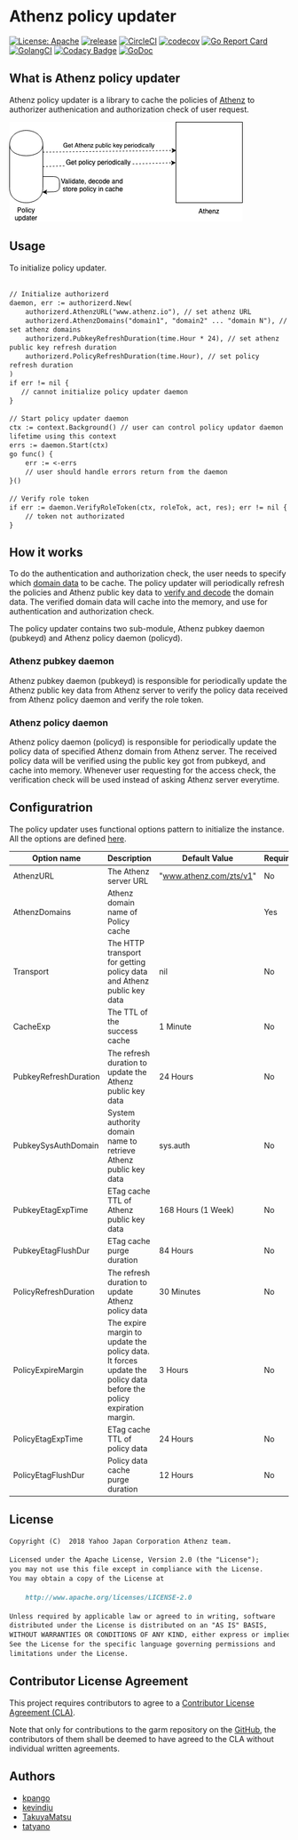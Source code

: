 # Athenz policy updater
[![License: Apache](https://img.shields.io/badge/License-Apache%202.0-blue.svg?style=flat-square)](https://opensource.org/licenses/Apache-2.0) [![release](https://img.shields.io/github/release/yahoojapan/athenz-authorizer.svg?style=flat-square)](https://github.com/yahoojapan/athenz-authorizer/releases/latest) [![CircleCI](https://circleci.com/gh/yahoojapan/athenz-authorizer.svg)](https://circleci.com/gh/yahoojapan/athenz-authorizer) [![codecov](https://codecov.io/gh/yahoojapan/athenz-authorizer/branch/master/graph/badge.svg?token=2CzooNJtUu&style=flat-square)](https://codecov.io/gh/yahoojapan/athenz-authorizer) [![Go Report Card](https://goreportcard.com/badge/github.com/yahoojapan/athenz-authorizer)](https://goreportcard.com/report/github.com/yahoojapan/athenz-authorizer) [![GolangCI](https://golangci.com/badges/github.com/yahoojapan/athenz-authorizer.svg?style=flat-square)](https://golangci.com/r/github.com/yahoojapan/athenz-authorizer) [![Codacy Badge](https://api.codacy.com/project/badge/Grade/828220605c43419e92fb0667876dd2d0)](https://www.codacy.com/app/i.can.feel.gravity/athenz-authorizer?utm_source=github.com&amp;utm_medium=referral&amp;utm_content=yahoojapan/athenz-authorizer&amp;utm_campaign=Badge_Grade) [![GoDoc](http://godoc.org/github.com/yahoojapan/athenz-authorizer?status.svg)](http://godoc.org/github.com/yahoojapan/athenz-authorizer)
## What is Athenz policy updater

Athenz policy updater is a library to cache the policies of [Athenz](https://github.com/yahoo/athenz) to authorizer authenication and authorization check of user request.

![Overview](./doc/policy_updater_overview.png)

## Usage

To initialize policy updater.

```golang

// Initialize authorizerd
daemon, err := authorizerd.New(
    authorizerd.AthenzURL("www.athenz.io"), // set athenz URL
    authorizerd.AthenzDomains("domain1", "domain2" ... "domain N"), // set athenz domains
    authorizerd.PubkeyRefreshDuration(time.Hour * 24), // set athenz public key refresh duration
    authorizerd.PolicyRefreshDuration(time.Hour), // set policy refresh duration
)
if err != nil {
   // cannot initialize policy updater daemon
}

// Start policy updater daemon
ctx := context.Background() // user can control policy updator daemon lifetime using this context
errs := daemon.Start(ctx)
go func() {
    err := <-errs
    // user should handle errors return from the daemon
}()

// Verify role token
if err := daemon.VerifyRoleToken(ctx, roleTok, act, res); err != nil {
    // token not authorizated
}
```

## How it works

To do the authentication and authorization check, the user needs to specify which [domain data](https://github.com/yahoo/athenz/blob/master/docs/data_model.md#data-model) to be cache. The policy updater will periodically refresh the policies and Athenz public key data to [verify and decode]((https://github.com/yahoo/athenz/blob/master/docs/zpu_policy_file.md#zts-signature-validation)) the domain data. The verified domain data will cache into the memory, and use for authentication and authorization check.

The policy updater contains two sub-module, Athenz pubkey daemon (pubkeyd) and Athenz policy daemon (policyd).

### Athenz pubkey daemon

Athenz pubkey daemon (pubkeyd) is responsible for periodically update the Athenz public key data from Athenz server to verify the policy data received from Athenz policy daemon and verify the role token.

### Athenz policy daemon

Athenz policy daemon (policyd) is responsible for periodically update the policy data of specified Athenz domain from Athenz server. The received policy data will be verified using the public key got from pubkeyd, and cache into memory. Whenever user requesting for the access check, the verification check will be used instead of asking Athenz server everytime.

## Configuratrion

The policy updater uses functional options pattern to initialize the instance. All the options are defined [here](./option.go).

| Option name               | Description                                                                                                         | Default Value           | Required | Example                |
|---------------------------|---------------------------------------------------------------------------------------------------------------------|-------------------------|----------|------------------------|
| AthenzURL                 | The Athenz server URL                                                                                               | "www.athenz.com/zts/v1" | No       |                        |
| AthenzDomains             | Athenz domain name of Policy cache                                                                                  |                         | Yes      | "domName1", "domName2" |
| Transport                 | The HTTP transport for getting policy data and Athenz public key data                                               | nil                     | No       |                        |
| CacheExp                  | The TTL of the success cache                                                                                        | 1 Minute                | No       |                        |
| PubkeyRefreshDuration     | The refresh duration to update the Athenz public key data                                                           | 24 Hours                | No       |                        |
| PubkeySysAuthDomain       | System authority domain name to retrieve Athenz public key data                                                     | sys.auth                | No       |                        |
| PubkeyEtagExpTime         | ETag cache TTL of Athenz public key  data                                                                           | 168 Hours (1 Week)      | No       |                        |
| PubkeyEtagFlushDur        | ETag cache purge duration                                                                                           | 84 Hours                | No       |                        |
| PolicyRefreshDuration     | The refresh duration to update Athenz policy data                                                                   | 30 Minutes              | No       |                        |
| PolicyExpireMargin        | The expire margin to update the policy data. It forces update the policy data before the policy expiration margin. | 3 Hours                 | No       |                        |
| PolicyEtagExpTime         | ETag cache TTL of policy data                                                                                       | 24 Hours                | No       |                        |
| PolicyEtagFlushDur        | Policy data cache purge duration                                                                                    | 12 Hours                | No       |                        |

## License

```markdown
Copyright (C)  2018 Yahoo Japan Corporation Athenz team.

Licensed under the Apache License, Version 2.0 (the "License");
you may not use this file except in compliance with the License.
You may obtain a copy of the License at

    http://www.apache.org/licenses/LICENSE-2.0

Unless required by applicable law or agreed to in writing, software
distributed under the License is distributed on an "AS IS" BASIS,
WITHOUT WARRANTIES OR CONDITIONS OF ANY KIND, either express or implied.
See the License for the specific language governing permissions and
limitations under the License.
```

## Contributor License Agreement

This project requires contributors to agree to a [Contributor License Agreement (CLA)](https://gist.github.com/ydnjp/3095832f100d5c3d2592).

Note that only for contributions to the garm repository on the [GitHub](https://github.com/yahoojapan/garm), the contributors of them shall be deemed to have agreed to the CLA without individual written agreements.

## Authors

- [kpango](https://github.com/kpango)
- [kevindiu](https://github.com/kevindiu)
- [TakuyaMatsu](https://github.com/TakuyaMatsu)
- [tatyano](https://github.com/tatyano)
